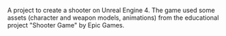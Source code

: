 A project to create a shooter on Unreal Engine 4. The game used some assets (character and weapon models, animations) from the educational project "Shooter Game" by Epic Games.